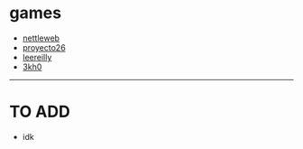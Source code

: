 # games

- [nettleweb](https://github.com/nettleweb/nettleweb)
- [proyecto26](https://github.com/proyecto26/awesome-jsgames)
- [leereilly](https://github.com/leereilly/games)
- [3kh0](https://github.com/3kh0/3kh0-lite/tree/main/projects)
---
# TO ADD
- idk
